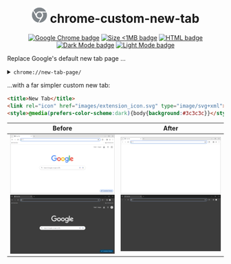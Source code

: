 <h1 align="center" width="100%">
  <a href="https://github.com/juangutierrez01/chrome-custom-new-tab"><img src="./extension_icon.svg" alt="Chrome extension logo" width="36rem"></a>
  chrome-custom-new-tab
</h1>

<p align="center">
  <a href="/"><img src="https://img.shields.io/badge/Chrome-4285F4?logo=google-chrome&logoColor=white" alt="Google Chrome badge"></a>
  <a href="/"><img src="https://img.shields.io/badge/Size-<1MB-limegreen" alt="Size <1MB badge"></a>
  <a href="/"><img src="https://img.shields.io/badge/HTML-E34F26?logo=html5&logoColor=white" alt="HTML badge"></a>
  <a href="/"><img src="https://img.shields.io/badge/🌙Dark_Mode-dimgrey" alt="Dark Mode badge"></a>
  <a href="/"><img src="https://img.shields.io/badge/☀️Light_Mode-white?logo=sun&logoColor=white" alt="Light Mode badge"></a>
</p>

Replace Google's default new tab page ...

<details>
  <summary><code>chrome://new-tab-page/</code></summary>
  
```html
<!doctype html>
<html dir="ltr" lang="en"
    chrome-refresh-2023>
  <head>
    <meta charset="utf-8">
    <title>New Tab</title>
    <style>
      body {
        background: #3C3C3C;
        margin: 0;
      }

      #backgroundImage {
        border: none;
        height: 100%;
        pointer-events: none;
        position: fixed;
        top: 0;
        visibility: hidden;
        width: 100%;
      }

      [show-background-image] #backgroundImage {
        visibility: visible;
      }
    </style>
  </head>
  <body>
    <iframe id="backgroundImage" src=""></iframe>
    <ntp-app></ntp-app>
    <script type="module" src="new_tab_page.js"></script>
    <link rel="stylesheet" href="chrome://resources/css/text_defaults_md.css">
    <link rel="stylesheet" href="chrome://theme/colors.css?sets=ui,chrome">
    <link rel="stylesheet" href="shared_vars.css">
  </body>
</html>
```

</details>

...with a far simpler custom new tab:

```html
<title>New Tab</title>
<link rel="icon" href="images/extension_icon.svg" type="image/svg+xml">
<style>@media(prefers-color-scheme:dark){body{background:#3c3c3c}}</style>
```

|Before|After|
|---|---|
|![Default Light Mode](./before_light.png#gh-light-mode-only)![Default Dark Mode](./before_dark.png#gh-dark-mode-only)|![Custom Light Mode](./after_light.png#gh-light-mode-only)![Custom Dark Mode](./after_dark.png#gh-dark-mode-only)|
